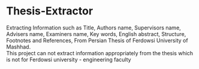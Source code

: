 # Thesis-Extractor
Extracting Information such as Title, Authors name, Supervisors name, Advisers name, Examiners name, Key words, English abstract, Structure, Footnotes and References, From Persian Thesis of Ferdowsi University of Mashhad.   
This project can not extract information appropriately from the thesis which is not for Ferdowsi university - engineering faculty 
